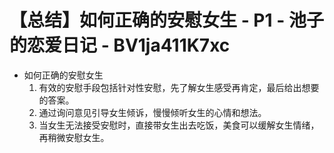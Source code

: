 # 【总结】如何正确的安慰女生 - P1 - 池子的恋爱日记 - BV1ja411K7xc

-   如何正确的安慰女生
    1.  有效的安慰手段包括针对性安慰，先了解女生感受再肯定，最后给出想要的答案。
    2.  通过询问意见引导女生倾诉，慢慢倾听女生的心情和想法。
    3.  当女生无法接受安慰时，直接带女生出去吃饭，美食可以缓解女生情绪，再稍微安慰女生。